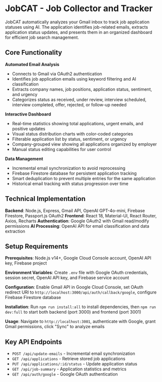 
# JobCAT - Job Collector and Tracker

JobCAT automatically analyzes your Gmail inbox to track job application statuses using AI. The application identifies job-related emails, extracts application status updates, and presents them in an organized dashboard for efficient job search management.

## Core Functionality

**Automated Email Analysis**
- Connects to Gmail via OAuth2 authentication
- Identifies job application emails using keyword filtering and AI classification
- Extracts company names, job positions, application status, sentiment, and urgency
- Categorizes status as received, under review, interview scheduled, interview completed, offer, rejected, or follow-up needed

**Interactive Dashboard**
- Real-time statistics showing total applications, urgent emails, and positive updates
- Visual status distribution charts with color-coded categories
- Filterable application list by status, sentiment, or urgency
- Company-grouped view showing all applications organized by employer
- Manual status editing capabilities for user control

**Data Management**
- Incremental email synchronization to avoid reprocessing
- Firebase Firestore database for persistent application tracking
- Smart deduplication to prevent multiple entries for the same application
- Historical email tracking with status progression over time

## Technical Implementation

**Backend**: Node.js, Express, Gmail API, OpenAI GPT-4o-mini, Firebase Firestore, Passport.js OAuth2
**Frontend**: React 18, Material-UI, React Router, Axios, Recharts
**Authentication**: Google OAuth2 with Gmail read/modify permissions
**AI Processing**: OpenAI API for email classification and data extraction

## Setup Requirements

**Prerequisites**: Node.js v14+, Google Cloud Console account, OpenAI API key, Firebase project

**Environment Variables**: Create `.env` file with Google OAuth credentials, session secret, OpenAI API key, and Firebase service account

**Configuration**: Enable Gmail API in Google Cloud Console, set OAuth redirect URI to `http://localhost:3000/api/auth/callback/google`, configure Firebase Firestore database

**Installation**: Run `npm run install:all` to install dependencies, then `npm run dev:full` to start both backend (port 3000) and frontend (port 3001)

**Usage**: Navigate to `http://localhost:3001`, authenticate with Google, grant Gmail permissions, click "Sync" to analyze emails

## Key API Endpoints

- `POST /api/update-emails` - Incremental email synchronization
- `GET /api/applications` - Retrieve stored job applications
- `PUT /api/applications/:id/status` - Update application status
- `GET /api/job-summary` - Application statistics and metrics
- `GET /api/auth/google` - Google OAuth authentication 